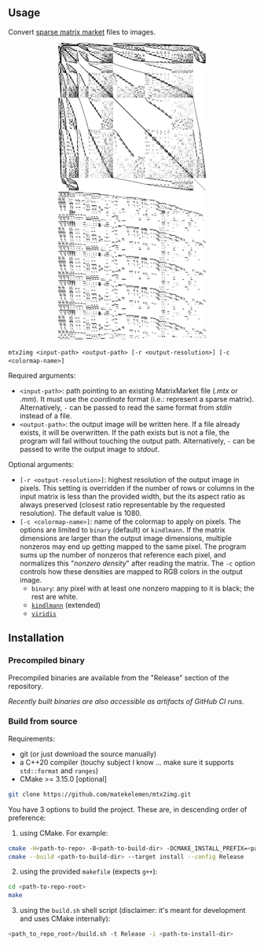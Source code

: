 ## Usage

Convert [sparse matrix market](https://math.nist.gov/MatrixMarket/formats.html#MMformat) files to images.

<p align="center">
<img src=".github/assets/cube_isoparametric_quadratic_tets.png" width=300/> <img src=".github/assets/rbs480a.png" width=300/>
</p>

`mtx2img <input-path> <output-path> [-r <output-resolution>] [-c <colormap-name>]`

Required arguments:
- `<input-path>`: path pointing to an existing MatrixMarket file (*.mtx* or *.mm*). It must use the *coordinate* format (i.e.: represent a sparse matrix). Alternatively, `-` can be passed to read the same format from *stdin* instead of a file.
- `<output-path>`: the output image will be written here. If a file already exists, it will be overwritten. If the path exists but is not a file, the program will fail without touching the output path. Alternatively, `-` can be passed to write the output image to *stdout*.

Optional arguments:
- `[-r <output-resolution>]`: highest resolution of the output image in pixels. This setting is overridden if the number of rows or columns in the input matrix is less than the provided width, but the its aspect ratio as always preserved (closest ratio representable by the requested resolution). The default value is 1080.
- `[-c <colormap-name>]`: name of the colormap to apply on pixels. The options are limited to `binary` (default) or `kindlmann`. If the matrix dimensions are larger than the output image dimensions, multiple nonzeros may end up getting mapped to the same pixel. The program sums up the number of nonzeros that reference each pixel, and normalizes this "*nonzero density*" after reading the matrix. The `-c` option controls how these densities are mapped to RGB colors in the output image.
   - `binary`: any pixel with at least one nonzero mapping to it is black; the rest are white.
   - [`kindlmann`](https://www.kennethmoreland.com/color-advice/#extended-kindlmann) (extended)
   - [`viridis`](https://www.kennethmoreland.com/color-advice/#viridis)

## Installation

### Precompiled binary

Precompiled binaries are available from the "Release" section of the repository.

*Recently built binaries are also accessible as artifacts of GitHub CI runs.*

### Build from source

Requirements:
- git (or just download the source manually)
- a C++20 compiler (touchy subject I know ... make sure it supports `std::format` and `ranges`)
- CMake >= 3.15.0 [optional]

```bash
git clone https://github.com/matekelemen/mtx2img.git
```

You have 3 options to build the project. These are, in descending order of preference:
1) using CMake. For example:
```bash
cmake -H<path-to-repo> -B<path-to-build-dir> -DCMAKE_INSTALL_PREFIX=<path-to-install-dir>
cmake --build <path-to-build-dir> --target install --config Release
```
2) using the provided `makefile` (expects `g++`):
```bash
cd <path-to-repo-root>
make
```
3) using the `build.sh` shell script (disclaimer: it's meant for development and uses CMake internally):
```bash
<path_to_repo_root>/build.sh -t Release -i <path-to-install-dir>
```
